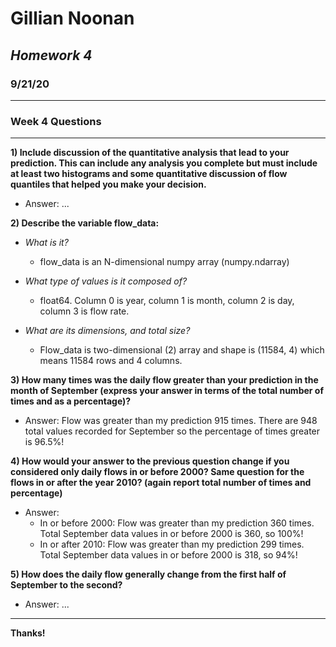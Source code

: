 # **Gillian Noonan**
## *Homework 4*
### 9/21/20

---------

### Week 4 Questions
---
**1) Include discussion of the quantitative analysis that lead to your prediction. This can include any analysis you complete but must include at least two histograms and some quantitative discussion of flow quantiles that helped you make your decision.**

 - Answer: ...

**2) Describe the variable flow_data:**

  - *What is it?*  
     - flow_data is an N-dimensional numpy array (numpy.ndarray)


  - *What type of values is it composed of?*  
      - float64.  Column 0 is year, column 1 is month, column 2 is day, column 3 is flow rate.


  - *What are its dimensions, and total size?*
    - Flow_data is two-dimensional (2) array and shape is (11584, 4) which means 11584 rows and 4 columns.


**3) How many times was the daily flow greater than your prediction in the month of September (express your answer in terms of the total number of times and as a percentage)?**

- Answer: Flow was greater than my prediction 915 times.  There are 948 total values recorded for September so the percentage of times greater is 96.5%!


**4) How would your answer to the previous question change if you considered only daily flows in or before 2000? Same question for the flows in or after the year 2010? (again report total number of times and percentage)**

- Answer:
  - In or before 2000: Flow was greater than my prediction 360 times.  Total September data values in or before 2000 is 360, so 100%!
  - In or after 2010: Flow was greater than my prediction 299 times.  Total September data values in or before 2000 is 318, so 94%!


**5) How does the daily flow generally change from the first half of September to the second?**

- Answer: ...


---


**Thanks!**  
